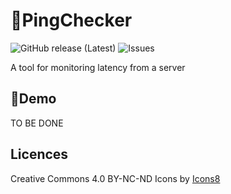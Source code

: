 # 🔗PingChecker
![GitHub release (Latest)](https://img.shields.io/github/v/release/ethandudu/PingChecker?display_name=release&style=for-the-badge)
![Issues](https://img.shields.io/github/issues/ethandudu/PingChecker?style=for-the-badge)

A tool for monitoring latency from a server


## 📝Demo
TO BE DONE

## Licences
Creative Commons 4.0 BY-NC-ND
Icons by [Icons8](https://icons8.com)